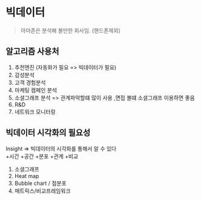 # 빅데이터

>아마존은 분석해 볼만한 회사임. (핸드폰제외)

## 알고리즘 사용처
1. 추천엔진 (자동화가 필요 => 빅데이터가 필요)
2. 감성분석
3. 고객 경험분석
4. 마케팅 캠페인 분석
5. 소셜그래프 분석 => 관계파악할떄 많이 사용 ,면접 볼떄 소셜그래프 이용하면 좋음
6. R&D
7. 네트워크 모니터링


## 빅데이터 시각화의 필요성
Insight => 빅데이터의 시각화를 통해서 알 수 있다  
+시간 
+공간 
+분포 
+관계 
+비교
1. 소셜그래프 
2. Heat map
3. Bubble chart / 점분포
4. 매트릭스/비교프레임워크 